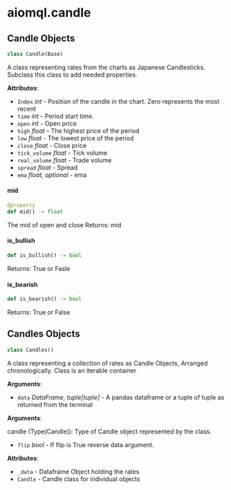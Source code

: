 <a id="aiomql.candle"></a>

# aiomql.candle

<a id="aiomql.candle.Candle"></a>

## Candle Objects

```python
class Candle(Base)
```

A class representing rates from the charts as Japanese Candlesticks.
Subclass this class to add needed properties.

**Attributes**:

- `Index` _int_ - Position of the candle in the chart. Zero represents the most recent
- `time` _int_ - Period start time.
- `open` _int_ - Open price
- `high` _float_ - The highest price of the period
- `low` _float_ - The lowest price of the period
- `close` _float_ - Close price
- `tick_volume` _float_ - Tick volume
- `real_volume` _float_ - Trade volume
- `spread` _float_ - Spread
- `ema` _float, optional_ - ema

<a id="aiomql.candle.Candle.mid"></a>

#### mid

```python
@property
def mid() -> float
```

The mid of open and close
Returns: mid

<a id="aiomql.candle.Candle.is_bullish"></a>

#### is\_bullish

```python
def is_bullish() -> bool
```

Returns: True or Fasle

<a id="aiomql.candle.Candle.is_bearish"></a>

#### is\_bearish

```python
def is_bearish() -> bool
```

Returns: True or False

<a id="aiomql.candle.Candles"></a>

## Candles Objects

```python
class Candles()
```

A class representing a collection of rates as Candle Objects, Arranged chronologically.
Class is an iterable container

**Arguments**:

- `data` _DataFrame, tuple[tuple]_ - A pandas dataframe or a tuple of tuple as returned from the terminal
  

**Arguments**:

  candle (Type(Candle)): Type of Candle object represented by the class.
- `flip` _bool_ - If flip is True reverse data argument.
  

**Attributes**:

- `_data` - Dataframe Object holding the rates
- `Candle` - Candle class for individual objects

